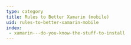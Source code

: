 ```yaml
---
type: category
title: Rules to Better Xamarin (mobile)
uid: rules-to-better-xamarin-mobile
index:
 - xamarin---do-you-know-the-stuff-to-install
---
```




